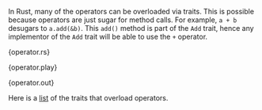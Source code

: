 In Rust, many of the operators can be overloaded via traits. This is possible
because operators are just sugar for method calls. For example, `a + b`
desugars to `a.add(&b)`. This `add()` method is part of the `Add` trait, hence
any implementor of the `Add` trait will be able to use the `+` operator.

{operator.rs}

{operator.play}

{operator.out}

Here is a [list](http://static.rust-lang.org/doc/master/core/ops/index.html) of
the traits that overload operators.
